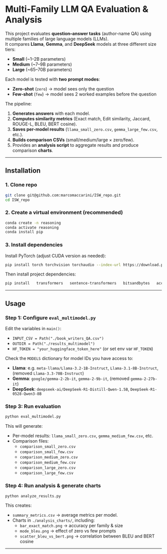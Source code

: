 # Multi-Family LLM QA Evaluation & Analysis

This project evaluates **question–answer tasks** (author-name QA) using multiple families of large language models (LLMs).  
It compares **Llama**, **Gemma**, and **DeepSeek** models at three different size tiers:

- **Small** (~1–2B parameters)  
- **Medium** (~7–9B parameters)  
- **Large** (~65–70B parameters)

Each model is tested with **two prompt modes**:
- **Zero-shot** (`zero`) → model sees only the question  
- **Few-shot** (`few`) → model sees 2 worked examples before the question  

The pipeline:
1. **Generates answers** with each model.  
2. **Computes similarity metrics** (Exact match, Edit similarity, Jaccard, ROUGE-L, BLEU, BERT cosine).  
3. **Saves per-model results** (`llama_small_zero.csv`, `gemma_large_few.csv`, etc.).  
4. **Builds comparison CSVs** (small/medium/large × zero/few).  
5. Provides an **analysis script** to aggregate results and produce comparison **charts**.

---

## Installation

### 1. Clone repo
```bash
git clone git@github.com:marcomaccarini/ISW_repo.git
cd ISW_repo
```

### 2. Create a virtual environment (recommended)
```bash
conda create -n reasoning 
conda activate reasoning
conda install pip
```

### 3. Install dependencies
Install PyTorch (adjust CUDA version as needed):
```bash
pip install torch torchvision torchaudio --index-url https://download.pytorch.org/whl/cu121
```

Then install project dependencies:
```bash
pip install   transformers   sentence-transformers   bitsandbytes   accelerate   scikit-learn   rouge-score   nltk   pandas   numpy   tqdm   seaborn   matplotlib   huggingface-hub
```

---

## Usage


### Step 1: Configure `eval_multimodel.py`
Edit the variables in `main()`:
- `INPUT_CSV = Path("./book_writers_QA.csv")`
- `OUTDIR = Path("./results_multimodel")`
- `HF_TOKEN = "your_huggingface_token_here"` (or set env var `HF_TOKEN`)

Check the `MODELS` dictionary for model IDs you have access to:
- **Llama**: e.g. `meta-llama/Llama-3.2-1B-Instruct`, `Llama-3.1-8B-Instruct`,  (removed `Llama-3.3-70B-Instruct`)
- **Gemma**: `google/gemma-2-2b-it`, `gemma-2-9b-it`, (removed `gemma-2-27b-it`)
- **DeepSeek**: `deepseek-ai/DeepSeek-R1-Distill-Qwen-1.5B`, `DeepSeek-R1-0528-Qwen3-8B`

### Step 3: Run evaluation
```bash
python eval_multimodel.py
```

This will generate:
- Per-model results: `llama_small_zero.csv`, `gemma_medium_few.csv`, etc.  
- Comparison files:
  - `comparison_small_zero.csv`
  - `comparison_small_few.csv`
  - `comparison_medium_zero.csv`
  - `comparison_medium_few.csv`
  - `comparison_large_zero.csv`
  - `comparison_large_few.csv`

### Step 4: Run analysis & generate charts
```bash
python analyze_results.py
```

This creates:
- `summary_metrics.csv` → average metrics per model.  
- Charts in `./analysis_charts/`, including:
  - `bar_exact_match.png` → accuracy per family & size  
  - `mode_bleu.png` → effect of zero vs few prompts  
  - `scatter_bleu_vs_bert.png` → correlation between BLEU and BERT cosine  

---
